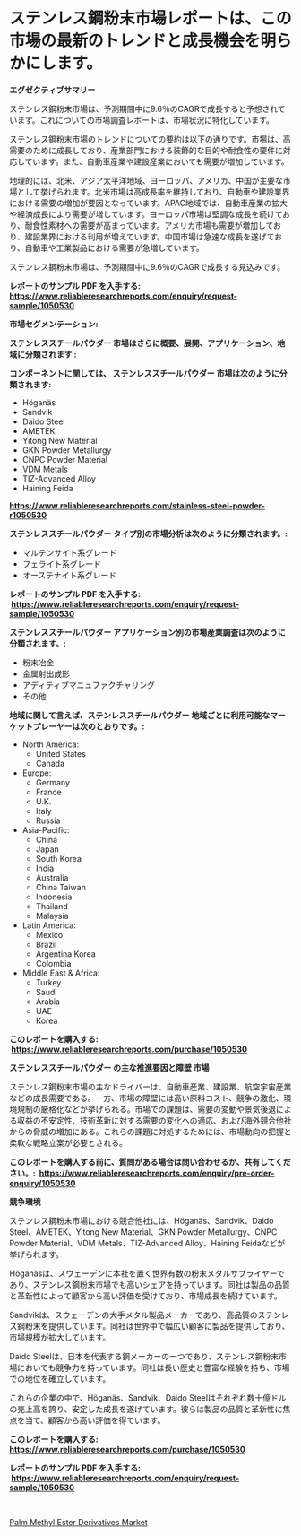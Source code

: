 <p><h1>ステンレス鋼粉末市場レポートは、この市場の最新のトレンドと成長機会を明らかにします。</h1></p><p><strong>エグゼクティブサマリー</strong></p>
<p><p>ステンレス鋼粉末市場は、予測期間中に9.6％のCAGRで成長すると予想されています。これについての市場調査レポートは、市場状況に特化しています。</p><p>ステンレス鋼粉末市場のトレンドについての要約は以下の通りです。市場は、高需要のために成長しており、産業部門における装飾的な目的や耐食性の要件に対応しています。また、自動車産業や建設産業においても需要が増加しています。</p><p>地理的には、北米、アジア太平洋地域、ヨーロッパ、アメリカ、中国が主要な市場として挙げられます。北米市場は高成長率を維持しており、自動車や建設業界における需要の増加が要因となっています。APAC地域では、自動車産業の拡大や経済成長により需要が増しています。ヨーロッパ市場は堅調な成長を続けており、耐食性素材への需要が高まっています。アメリカ市場も需要が増加しており、建設業界における利用が増えています。中国市場は急速な成長を遂げており、自動車や工業製品における需要が急増しています。</p><p>ステンレス鋼粉末市場は、予測期間中に9.6％のCAGRで成長する見込みです。</p></p>
<p><strong>レポートのサンプル PDF を入手する: <a href="https://www.reliableresearchreports.com/enquiry/request-sample/1050530">https://www.reliableresearchreports.com/enquiry/request-sample/1050530</a></strong></p>
<p><strong>市場セグメンテーション:</strong></p>
<p><strong> ステンレススチールパウダー 市場はさらに概要、展開、アプリケーション、地域に分類されます :</strong></p>
<p><strong>コンポーネントに関しては、 ステンレススチールパウダー 市場は次のように分類されます: &nbsp;</strong></p>
<p><ul><li>Höganäs</li><li>Sandvik</li><li>Daido Steel</li><li>AMETEK</li><li>Yitong New Material</li><li>GKN Powder Metallurgy</li><li>CNPC Powder Material</li><li>VDM Metals</li><li>TIZ-Advanced Alloy</li><li>Haining Feida</li></ul></p>
<p><strong><a href="https://www.reliableresearchreports.com/stainless-steel-powder-r1050530">https://www.reliableresearchreports.com/stainless-steel-powder-r1050530</a></strong></p>
<p><strong> ステンレススチールパウダー タイプ別の市場分析は次のように分類されます。:</strong></p>
<p><ul><li>マルテンサイト系グレード</li><li>フェライト系グレード</li><li>オーステナイト系グレード</li></ul></p>
<p><strong>レポートのサンプル PDF を入手する: &nbsp;<a href="https://www.reliableresearchreports.com/enquiry/request-sample/1050530">https://www.reliableresearchreports.com/enquiry/request-sample/1050530</a></strong></p>
<p><strong> ステンレススチールパウダー アプリケーション別の市場産業調査は次のように分類されます。:</strong></p>
<p><ul><li>粉末冶金</li><li>金属射出成形</li><li>アディティブマニュファクチャリング</li><li>その他</li></ul></p>
<p><strong>地域に関して言えば、ステンレススチールパウダー 地域ごとに利用可能なマーケットプレーヤーは次のとおりです。:</strong></p>
<p><ul>
    <li>
        North America:
        <ul>
            <li>United States</li>
            <li>Canada</li>
        </ul>
    </li>
    <li>
        Europe:
        <ul>
            <li>Germany</li>
            <li>France</li>
            <li>U.K.</li>
            <li>Italy</li>
            <li>Russia</li>
        </ul>
    </li>
    <li>
        Asia-Pacific:
        <ul>
            <li>China</li>
            <li>Japan</li>
            <li>South Korea</li>
            <li>India</li>
            <li>Australia</li>
            <li>China Taiwan</li>
            <li>Indonesia</li>
            <li>Thailand</li>
            <li>Malaysia</li>
        </ul>
    </li>
    <li>
        Latin America:
        <ul>
            <li>Mexico</li>
            <li>Brazil</li>
            <li>Argentina Korea</li>
            <li>Colombia</li>
        </ul>
    </li>
    <li>
        Middle East & Africa:
        <ul>
            <li>Turkey</li>
            <li>Saudi</li>
            <li>Arabia</li>
            <li>UAE</li>
            <li>Korea</li>
        </ul>
    </li>
    </ul></p>
<p><strong>このレポートを購入する: &nbsp;<a href="https://www.reliableresearchreports.com/purchase/1050530">https://www.reliableresearchreports.com/purchase/1050530</a></strong></p>
<p><strong>ステンレススチールパウダー の主な推進要因と障壁 市場</strong></p>
<p><p>ステンレス鋼粉末市場の主なドライバーは、自動車産業、建設業、航空宇宙産業などの成長需要である。一方、市場の障壁には高い原料コスト、競争の激化、環境規制の厳格化などが挙げられる。市場での課題は、需要の変動や景気後退による収益の不安定性、技術革新に対する需要の変化への適応、および海外競合他社からの脅威の増加にある。これらの課題に対処するためには、市場動向の把握と柔軟な戦略立案が必要とされる。</p></p>
<p><strong>このレポートを購入する前に、質問がある場合は問い合わせるか、共有してください。:&nbsp; <a href="https://www.reliableresearchreports.com/enquiry/pre-order-enquiry/1050530">https://www.reliableresearchreports.com/enquiry/pre-order-enquiry/1050530</a></strong></p>
<p><strong>競争環境</strong></p>
<p><p>ステンレス鋼粉末市場における競合他社には、Höganäs、Sandvik、Daido Steel、AMETEK、Yitong New Material、GKN Powder Metallurgy、CNPC Powder Material、VDM Metals、TIZ-Advanced Alloy、Haining Feidaなどが挙げられます。</p><p>Höganäsは、スウェーデンに本社を置く世界有数の粉末メタルサプライヤーであり、ステンレス鋼粉末市場でも高いシェアを持っています。同社は製品の品質と革新性によって顧客から高い評価を受けており、市場成長を続けています。</p><p>Sandvikは、スウェーデンの大手メタル製品メーカーであり、高品質のステンレス鋼粉末を提供しています。同社は世界中で幅広い顧客に製品を提供しており、市場規模が拡大しています。</p><p>Daido Steelは、日本を代表する鋼メーカーの一つであり、ステンレス鋼粉末市場においても競争力を持っています。同社は長い歴史と豊富な経験を持ち、市場での地位を確立しています。</p><p>これらの企業の中で、Höganäs、Sandvik、Daido Steelはそれぞれ数十億ドルの売上高を誇り、安定した成長を遂げています。彼らは製品の品質と革新性に焦点を当て、顧客から高い評価を得ています。</p></p>
<p><strong>このレポートを購入する: &nbsp; <a href="https://www.reliableresearchreports.com/purchase/1050530">https://www.reliableresearchreports.com/purchase/1050530</a></strong></p>
<p><strong>レポートのサンプル PDF を入手する: &nbsp;<a href="https://www.reliableresearchreports.com/enquiry/request-sample/1050530">https://www.reliableresearchreports.com/enquiry/request-sample/1050530</a></strong><strong></strong></p>
<p>&nbsp;</p>
<p><p><a href="https://nifty-kite-d51.notion.site/Palm-Methyl-Ester-Derivatives-Market-Outlook-Industry-Overview-and-Forecast-2024-to-2031-38e4bdc146dc4e63bdb932ade108f290">Palm Methyl Ester Derivatives Market</a></p></p>